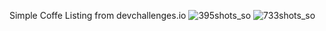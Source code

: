 Simple Coffe Listing from devchallenges.io
![395shots_so](https://github.com/PykeMG/Simple-coffe-Listing/assets/58835533/fb77d4d7-1099-45e2-89cc-60aeae0b2a7e)
![733shots_so](https://github.com/PykeMG/Simple-coffe-Listing/assets/58835533/9146c032-a137-40a2-83a3-4ccd63e307cf)
